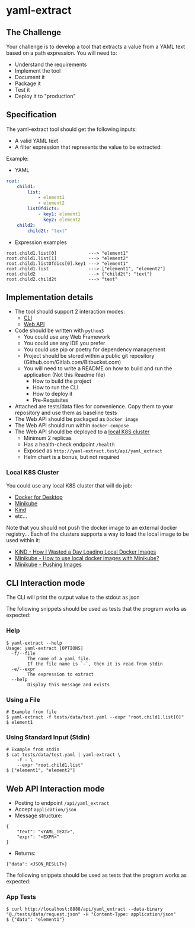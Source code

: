 # yaml-extract

## The Challenge
Your challenge is to develop a tool that extracts a value from a YAML text based on a path expression.
You will need to: 
* Understand the requirements
* Implement the tool
* Document it
* Package it
* Test it
* Deploy it to "production"


## Specification
The yaml-extract tool should get the following inputs:
* A valid YAML text
* A filter expression that represents the value to be extracted:

Example:

* YAML
```yaml
root:
    child1:
        list:
            - element1
            - element2
        listOfdicts:
            - key1: element1
              key2: element2
    child2:
        child2t: "text"
```
* Expression examples

```shell
root.child1.list[0]            ---> "element1"
root.child1.list[1]            ---> "element2"
root.child1.listOfdics[0].key1 ---> "element1"
root.child1.list               ---> ["element1", "element2"]
root.child2                    ---> {"child2t": "text"}
root.child2.child2t            ---> "text"
```

## Implementation details

* The tool should support 2 interaction modes:
    * [CLI](#cli-interaction-mode)
    * [Web API](#web-api-interaction-mode)
* Code should be written with `python3`
    * You could use any Web Framework
    * You could use any IDE you prefer
    * You could use pip or poetry for dependency management
    * Project should be stored within a public git repository (Github.com/Gitlab.com/Bitbucket.com)
    * You will need to write a README on how to build and run the application (Not this Readme file)
      * How to build the project
      * How to run the CLI
      * How to deploy it
      * Pre-Requisites
* Attached are tests/data files for convenience. Copy them to your repository and use them as baseline tests 
* The Web API should be packaged as `Docker image`
* The Web API should run within `docker-compose`
* The Web API should be deployed to a [local K8S cluster](#local-k8s-cluster)
    * Minimum 2 replicas
    * Has a health-check endpoint `/health`
    * Exposed as `http://yaml-extract.test/api/yaml_extract`
    * Helm chart is a bonus, but not required

### Local K8S Cluster
You could use any local K8S cluster that will do job:
* [Docker for Desktop](https://www.docker.com/products/docker-desktop)
* [Minikube](https://minikube.sigs.k8s.io/docs/)
* [Kind](https://kind.sigs.k8s.io/docs/user/quick-start/)
* etc...

Note that you should not push the docker image to an external docker registry...
Each of the clusters supports a way to load the local image to be used within it:
* [KiND - How I Wasted a Day Loading Local Docker Images](https://iximiuz.com/en/posts/kubernetes-kind-load-docker-image/)
* [Minikube - How to use local docker images with Minikube?](https://stackoverflow.com/a/42564211)
* [Minikube - Pushing Images](https://minikube.sigs.k8s.io/docs/handbook/pushing/)


## CLI Interaction mode
The CLI will print the output value to the stdout as json

The following snippets should be used as tests that the program works as expected:

### Help
```
$ yaml-extract --help
Usage: yaml-extract [OPTIONS]
  -f/--file
        The name of a yaml file.
        If the file name is `-`, then it is read from stdin
  -e/--expr
        The expression to extract
  --help
        Display this message and exists

```

### Using a File
```
# Example from file
$ yaml-extract -f tests/data/test.yaml --expr "root.child1.list[0]"
$ element1
```

### Using Standard Input (Stdin)
```
# Example from stdin
$ cat tests/data/test.yaml | yaml-extract \
    -f - \
    --expr "root.child1.list"
$ ["element1", "element2"]
```

## Web API Interaction mode

* Posting to endpoint `/api/yaml_extract`
* Accept `application/json`
* Message structure:

```
{
    "text": "<YAML_TEXT>",
    "expr": "<EXPR>"
}
```

* Returns:

```
{"data": <JSON_RESULT>}
```

The following snippets should be used as tests that the program works as expected:
### App Tests

```
$ curl http://localhost:8888/api/yaml_extract --data-binary "@./tests/data/request.json" -H "Content-Type: application/json"
$ {"data": "element1"}
```
